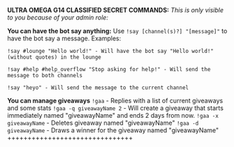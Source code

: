 **ULTRA OMEGA G14 CLASSIFIED SECRET COMMANDS:**
*This is only visible to you because of your admin role:*

**You can have the bot say anything:**
Use `!say [channel(s)?] "[message]"` to have the bot say a message. Examples:
```
!say #lounge "Hello world!" - Will have the bot say "Hello world!" (without quotes) in the lounge

!say #help #help_overflow "Stop asking for help!" - Will send the message to both channels

!say "heyo" - Will send the message to the current channel
```

**You can manage giveaways**
`!gaa` - Replies with a list of current giveaways and some stats
`!gaa -q giveawayName 2` - Will create a giveaway that starts immediately named "giveawayName" and ends 2 days from now.
`!gaa -x giveawayName` - Deletes giveaway named "giveawayName"
`!gaa -d giveawayName` - Draws a winner for the giveaway named "giveawayName"
+++++++++++++++++++++++++++++++
